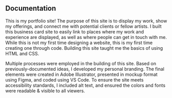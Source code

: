 ## Documentation

This is my portfolio site! The purpose of this site is to display my work,  show my offerings, and connect me with potential clients or fellow artists. I built this business card site to easily link to places where my work and experience are displayed, as well as where people can get in touch with me. 
While this is not my first time designing a website, this is my first time creating one through code. Building this site taught me the basics of using HTML and CSS. 

Multiple processes were employed in the building of this site. Based on previously-documented ideas, I developed my personal branding. The final elements were created in Adobe Illustrator, presented in mockup format using Figma, and coded using VS Code. To ensure the site meets accessibility standards, I included alt text, and ensured the colors and fonts were readable & visible to all viewers.